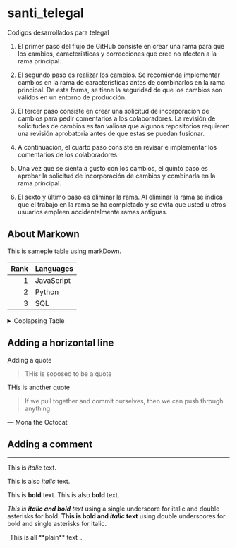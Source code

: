# santi_telegal
Codigos desarrollados para telegal



1. El primer paso del flujo de GitHub consiste en crear una rama para que los cambios, características y correcciones que cree no afecten a la rama principal.

2. El segundo paso es realizar los cambios. Se recomienda implementar cambios en la rama de características antes de combinarlos en la rama principal. De esta forma, se tiene la seguridad de que los cambios son válidos en un entorno de producción.

3. El tercer paso consiste en crear una solicitud de incorporación de cambios para pedir comentarios a los colaboradores. La revisión de solicitudes de cambios es tan valiosa que algunos repositorios requieren una revisión aprobatoria antes de que estas se puedan fusionar.

4. A continuación, el cuarto paso consiste en revisar e implementar los comentarios de los colaboradores.

5. Una vez que se sienta a gusto con los cambios, el quinto paso es aprobar la solicitud de incorporación de cambios y combinarla en la rama principal.

6. El sexto y último paso es eliminar la rama. Al eliminar la rama se indica que el trabajo en la rama se ha completado y se evita que usted u otros usuarios empleen accidentalmente ramas antiguas.


## About Markown

This is sameple table using markDown.

| Rank | Languages |
|-----:|-----------|
|     1| JavaScript|
|     2| Python    |
|     3| SQL       |


<details>
<summary>Coplapsing Table</summary>

| Rank | Languages |
|-----:|-----------|
|     1| JavaScript|
|     2| Python    |
|     3| SQL       |

</details>



Adding a horizontal line
---


Adding a quote
> THis is soposed to be a quote



THis is another quote
> If we pull together and commit ourselves, then we can push through anything.

— Mona the Octocat


## Adding a comment

<!-- TO DO: add more details about me later -->
---



This is *italic* text.

This is also _italic_ text.



This is **bold** text.
This is also __bold__ text.


_This is **italic and bold** text_ using a single underscore for italic and double asterisks for bold.
__This is bold and *italic* text__ using double underscores for bold and single asterisks for italic.


\_This is all \*\*plain\*\* text\_.
